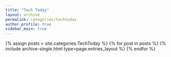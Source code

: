 ```yaml
---
title: "Tech Today"
layout: archive
permalink: categories/techtoday
author_profile: true
sidebar_main: true
---
```



{% assign posts = site.categories.TechToday %}
{% for post in posts %} {% include archive-single.html type=page.entries_layout %} {% endfor %}


